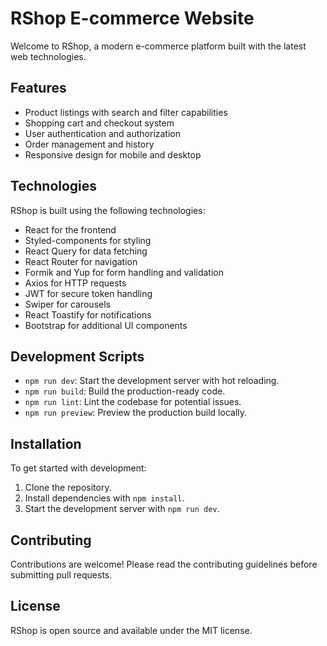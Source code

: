 # RShop E-commerce Website

Welcome to RShop, a modern e-commerce platform built with the latest web technologies.

## Features

- Product listings with search and filter capabilities
- Shopping cart and checkout system
- User authentication and authorization
- Order management and history
- Responsive design for mobile and desktop

## Technologies

RShop is built using the following technologies:

- React for the frontend
- Styled-components for styling
- React Query for data fetching
- React Router for navigation
- Formik and Yup for form handling and validation
- Axios for HTTP requests
- JWT for secure token handling
- Swiper for carousels
- React Toastify for notifications
- Bootstrap for additional UI components

## Development Scripts

- `npm run dev`: Start the development server with hot reloading.
- `npm run build`: Build the production-ready code.
- `npm run lint`: Lint the codebase for potential issues.
- `npm run preview`: Preview the production build locally.

## Installation

To get started with development:

1. Clone the repository.
2. Install dependencies with `npm install`.
3. Start the development server with `npm run dev`.

## Contributing

Contributions are welcome! Please read the contributing guidelines before submitting pull requests.

## License

RShop is open source and available under the MIT license.
